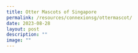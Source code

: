 ```yaml
---
title: Otter Mascots of Singapore
permalink: /resources/connexionsg/ottermascot/
date: 2023-08-28
layout: post
description: ""
image: ""
---
```


